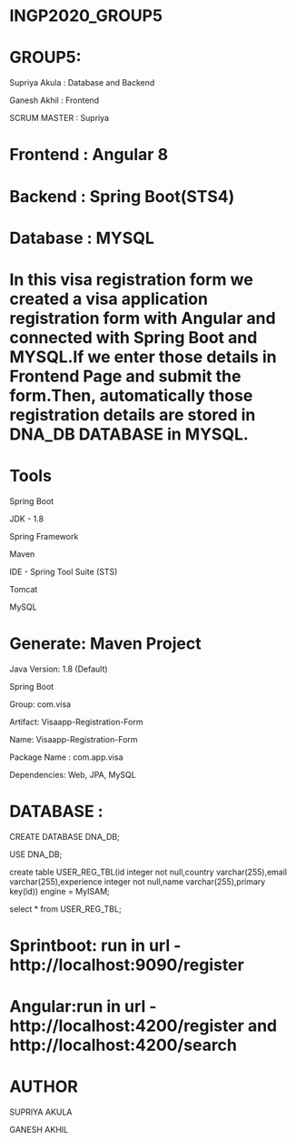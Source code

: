 # INGP2020_GROUP5
# GROUP5:
Supriya Akula : Database and Backend

Ganesh Akhil : Frontend
        
SCRUM MASTER : Supriya

# Frontend : Angular 8
# Backend : Spring Boot(STS4)
# Database : MYSQL

#  In this visa registration form we created a visa application registration form with Angular and connected with Spring Boot and MYSQL.If we enter those details in Frontend Page and submit the form.Then, automatically those registration details are stored in DNA_DB DATABASE in MYSQL.

# Tools
Spring Boot 

JDK - 1.8

Spring Framework 

Maven 

IDE - Spring Tool Suite (STS)

Tomcat  

MySQL 

# Generate: Maven Project
Java Version: 1.8 (Default)

Spring Boot

Group: com.visa

Artifact: Visaapp-Registration-Form

Name: Visaapp-Registration-Form

Package Name : com.app.visa

Dependencies: Web, JPA, MySQL

# DATABASE :
CREATE DATABASE DNA_DB;

USE DNA_DB;

create table USER_REG_TBL(id integer not null,country varchar(255),email varchar(255),experience integer not null,name varchar(255),primary key(id)) engine = MyISAM;

select * from USER_REG_TBL;

# Sprintboot: run in url - http://localhost:9090/register      
# Angular:run in url - http://localhost:4200/register  and http://localhost:4200/search

# AUTHOR
SUPRIYA AKULA

GANESH AKHIL

